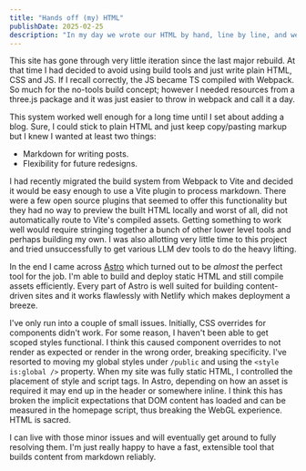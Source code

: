 ```yaml
---
title: "Hands off (my) HTML"
publishDate: 2025-02-25
description: "In my day we wrote our HTML by hand, line by line, and we liked it!"
---
```


This site has gone through very little iteration since the last major rebuild. At that time I had decided to avoid using build tools and just write plain HTML, CSS and JS. If I recall correctly, the JS became TS compiled with Webpack. So much for the no-tools build concept; however I needed resources from a three.js package and it was just easier to throw in webpack and call it a day.

This system worked well enough for a long time until I set about adding a blog. Sure, I could stick to plain HTML and just keep copy/pasting markup but I knew I wanted at least two things:
* Markdown for writing posts.
* Flexibility for future redesigns.

I had recently migrated the build system from Webpack to Vite and decided it would be easy enough to use a Vite plugin to process markdown. There were a few open source plugins that seemed to offer this functionality but they had no way to preview the built HTML locally and worst of all, did not automatically route to Vite's compiled assets. Getting something to work well would require stringing together a bunch of other lower level tools and perhaps building my own. I was also allotting very little time to this project and tried unsuccessfully to get various LLM dev tools to do the heavy lifting.

In the end I came across [Astro](https://astro.build) which turned out to be _almost_ the perfect tool for the job. I'm able to build and deploy static HTML and still compile assets efficiently. Every part of Astro is well suited for building content-driven sites and it works flawlessly with Netlify which makes deployment a breeze.

I've only run into a couple of small issues. Initially, CSS overrides for components didn't work. For some reason, I haven't been able to get scoped styles functional. I think this caused component overrides to not render as expected or render in the wrong order, breaking specificity. I've resorted to moving my global styles under `/public` and using the `<style is:global />` property. When my site was fully static HTML, I controlled the placement of style and script tags. In Astro, depending on how an asset is required it may end up in the header or somewhere inline. I think this has broken the implicit expectations that DOM content has loaded and can be measured in the homepage script, thus breaking the WebGL experience. HTML is sacred.

I can live with those minor issues and will eventually get around to fully resolving them. I'm just really happy to have a fast, extensible tool that builds content from markdown reliably.